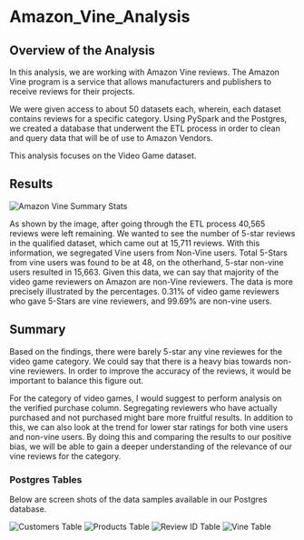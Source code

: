 # Amazon_Vine_Analysis

## Overview of the Analysis

In this analysis, we are working with Amazon Vine reviews. The Amazon Vine program is a service that allows manufacturers and publishers to receive reviews for their projects. 

We were given access to about 50 datasets each, wherein, each dataset contains reviews for a specific category. Using PySpark and the Postgres, we created a database that underwent the ETL process in order to clean and query data that will be of use to Amazon Vendors.

This analysis focuses on the Video Game dataset.

## Results

![Amazon Vine Summary Stats](https://github.com/patrickryanpo/Amazon_Vine_Analysis/blob/main/Resources/Results%20Summary.png)

As shown by the image, after going through the ETL process 40,565 reviews were left remaining. We wanted to see the number of 5-star reviews in the qualified dataset, which came out at 15,711 reviews. With this information, we segregated Vine users from Non-Vine users. Total 5-Stars from vine users was found to be at 48, on the otherhand, 5-star non-vine users resulted in 15,663. Given this data, we can say that majority of the video game reviewers on Amazon are non-Vine reviewers. The data is more precisely illustrated by the percentages. 0.31% of video game reviewers who gave 5-Stars are vine reviewers, and 99.69% are non-vine users. 

## Summary 

Based on the findings, there were barely 5-star any vine reviewes for the video game category. We could say that there is a heavy bias towards non-vine reviewers. In order to improve the accuracy of the reviews, it would be important to balance this figure out. 

For the category of video games, I would suggest to perform analysis on the verified purchase column. Segregating reviewers who have actually purchased and not purchased might bare more fruitful results. In addition to this, we can also look at the trend for lower star ratings for both vine users and non-vine users. By doing this and comparing the results to our positive bias, we will be able to gain a deeper understanding of the relevance of our vine reviews for the category. 

### Postgres Tables

Below are screen shots of the data samples available in our Postgres database. 

![Customers Table](https://github.com/patrickryanpo/Amazon_Vine_Analysis/blob/main/Resources/Customers%20Table.png)
![Products Table](https://github.com/patrickryanpo/Amazon_Vine_Analysis/blob/main/Resources/Products%20Table.png)
![Review ID Table](https://github.com/patrickryanpo/Amazon_Vine_Analysis/blob/main/Resources/Review%20ID%20Table.png)
![Vine Table](https://github.com/patrickryanpo/Amazon_Vine_Analysis/blob/main/Resources/Vine%20Table.png)

